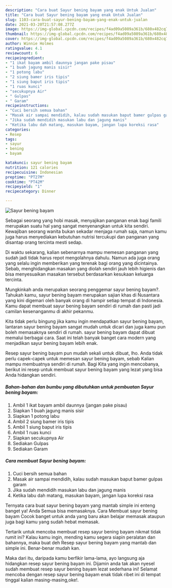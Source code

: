 ```yaml
---
description: "Cara buat Sayur bening bayam yang enak Untuk Jualan"
title: "Cara buat Sayur bening bayam yang enak Untuk Jualan"
slug: 1103-cara-buat-sayur-bening-bayam-yang-enak-untuk-jualan
date: 2021-03-20T21:57:08.277Z
image: https://img-global.cpcdn.com/recipes/f4ad09a5089a361b/680x482cq70/sayur-bening-bayam-foto-resep-utama.jpg
thumbnail: https://img-global.cpcdn.com/recipes/f4ad09a5089a361b/680x482cq70/sayur-bening-bayam-foto-resep-utama.jpg
cover: https://img-global.cpcdn.com/recipes/f4ad09a5089a361b/680x482cq70/sayur-bening-bayam-foto-resep-utama.jpg
author: Winnie Holmes
ratingvalue: 4.1
reviewcount: 6
recipeingredient:
- "1 ikat bayam ambil daunnya jangan pake pisau"
- "1 buah jagung manis sisir"
- "1 potong labu"
- "2 siung bamer iris tipis"
- "1 siung baput iris tipis"
- "1 ruas kunci"
- "secukupnya Air"
- " Gulpas"
- " Garam"
recipeinstructions:
- "Cuci bersih semua bahan"
- "Masak air sampai mendidih, kalau sudah masukan baput bamer gulpas garam"
- "Jika sudah mendidih masukan labu dan jagung manis"
- "Ketika labu dah matang, masukan bayam, jangan lupa koreksi rasa"
categories:
- Resep
tags:
- sayur
- bening
- bayam

katakunci: sayur bening bayam 
nutrition: 121 calories
recipecuisine: Indonesian
preptime: "PT27M"
cooktime: "PT42M"
recipeyield: "1"
recipecategory: Dinner

---
```



![Sayur bening bayam](https://img-global.cpcdn.com/recipes/f4ad09a5089a361b/680x482cq70/sayur-bening-bayam-foto-resep-utama.jpg)

Sebagai seorang yang hobi masak, menyajikan panganan enak bagi famili merupakan suatu hal yang sangat menyenangkan untuk kita sendiri. Kewajiban seorang  wanita bukan sekadar menjaga rumah saja, namun kamu juga harus menyediakan kebutuhan nutrisi tercukupi dan panganan yang disantap orang tercinta mesti sedap.

Di waktu  sekarang, kalian sebenarnya mampu memesan panganan yang sudah jadi tidak harus repot mengolahnya dahulu. Namun ada juga orang yang selalu ingin memberikan yang terenak bagi orang yang dicintainya. Sebab, menghidangkan masakan yang diolah sendiri jauh lebih higienis dan bisa menyesuaikan masakan tersebut berdasarkan kesukaan keluarga tercinta. 



Mungkinkah anda merupakan seorang penggemar sayur bening bayam?. Tahukah kamu, sayur bening bayam merupakan sajian khas di Nusantara yang kini digemari oleh banyak orang di hampir setiap tempat di Indonesia. Kamu dapat membuat sayur bening bayam sendiri di rumah dan pasti jadi camilan kesenanganmu di akhir pekanmu.

Kita tidak perlu bingung jika kamu ingin mendapatkan sayur bening bayam, lantaran sayur bening bayam sangat mudah untuk dicari dan juga kamu pun boleh memasaknya sendiri di rumah. sayur bening bayam dapat dibuat memalui berbagai cara. Saat ini telah banyak banget cara modern yang menjadikan sayur bening bayam lebih enak.

Resep sayur bening bayam pun mudah sekali untuk dibuat, lho. Anda tidak perlu capek-capek untuk memesan sayur bening bayam, sebab Kalian mampu membuatnya sendiri di rumah. Bagi Kita yang ingin mencobanya, berikut ini resep untuk membuat sayur bening bayam yang lezat yang bisa Anda hidangkan sendiri.

<!--inarticleads1-->

##### Bahan-bahan dan bumbu yang dibutuhkan untuk pembuatan Sayur bening bayam:

1. Ambil 1 ikat bayam ambil daunnya (jangan pake pisau)
1. Siapkan 1 buah jagung manis sisir
1. Siapkan 1 potong labu
1. Ambil 2 siung bamer iris tipis
1. Ambil 1 siung baput iris tipis
1. Ambil 1 ruas kunci
1. Siapkan secukupnya Air
1. Sediakan  Gulpas
1. Sediakan  Garam




<!--inarticleads2-->

##### Cara membuat Sayur bening bayam:

1. Cuci bersih semua bahan
1. Masak air sampai mendidih, kalau sudah masukan baput bamer gulpas garam
1. Jika sudah mendidih masukan labu dan jagung manis
1. Ketika labu dah matang, masukan bayam, jangan lupa koreksi rasa




Ternyata cara buat sayur bening bayam yang mantab simple ini enteng banget ya! Anda Semua bisa memasaknya. Cara Membuat sayur bening bayam Cocok banget untuk anda yang baru akan belajar memasak ataupun juga bagi kamu yang sudah hebat memasak.

Tertarik untuk mencoba membuat resep sayur bening bayam nikmat tidak rumit ini? Kalau kamu ingin, mending kamu segera siapin peralatan dan bahannya, maka buat deh Resep sayur bening bayam yang mantab dan simple ini. Benar-benar mudah kan. 

Maka dari itu, daripada kamu berfikir lama-lama, ayo langsung aja hidangkan resep sayur bening bayam ini. Dijamin anda tak akan nyesel sudah membuat resep sayur bening bayam lezat sederhana ini! Selamat mencoba dengan resep sayur bening bayam enak tidak ribet ini di tempat tinggal kalian masing-masing,oke!.

